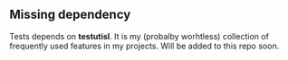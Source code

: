 ## Missing dependency ##
Tests depends on **testutisl**. It is my (probalby worhtless) collection of frequently used features in my projects.
Will be added to this repo soon.
